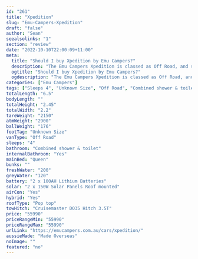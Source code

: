 ```yaml
---
id: "261"
title: "Xpedition"
slug: "Emu-Campers-Xpedition"
draft: "false"
author: "Sean"
seealsolinks: "1"
section: "review"
date: "2022-10-10T22:00:09+11:00"
meta:
  title: "Should I buy Xpedition by Emu Campers?"
  description: "The Emu Campers Xpedition is classed as Off Road, and sleeps 4 people. It is Made Overseas and comes in at Unknown Size. It generally has Combined shower & toilet."
  ogtitle: "Should I buy Xpedition by Emu Campers?"
  ogdescription: "The Emu Campers Xpedition is classed as Off Road, and sleeps 4 people. It is Made Overseas and comes in at Unknown Size. It generally has Combined shower & toilet."
categories: ["Emu Campers"]
tags: ["Sleeps 4", "Unknown Size", "Off Road", "Combined shower & toilet", "Pop top", "50 - 60k", "Made Overseas"]
totalLength: "6.5"
bodyLength: ""
totalHeight: "2.45"
totalWidth: "2.2"
tareWeight: "2150"
atmWeight: "2900"
ballWeight: "176"
footTag: "Unknown Size"
vanType: "Off Road"
sleeps: "4"
bathroom: "Combined shower & toilet"
internalBathroom: "Yes"
mainBed: "Queen"
bunks: ""
freshWater: "200"
greyWater: "120"
battery: "2 x 100AH Lithium Batteries"
solar: "2 x 150W Solar Panels Roof mounted"
airCon: "Yes"
hybrid: "Yes"
roofType: "Pop top"
towHitch: "Cruisemaster DO35 Hitch 3.5T"
price: "55990"
priceRangeMin: "55990"
priceRangeMax: "55990"
urlLink: "https://emucampers.com.au/cars/xpedition/"
aussieMade: "Made Overseas"
noImage: ""
featured: "no"
---
```

